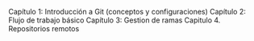 Capítulo 1: Introducción a Git (conceptos y configuraciones)
Capítulo 2: Flujo de trabajo básico
Capítulo 3: Gestion de ramas
Capitulo 4. Repositorios remotos